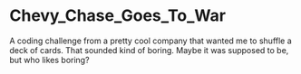 # Chevy_Chase_Goes_To_War
A coding challenge from a pretty cool company that wanted me to shuffle a deck of cards. That sounded kind of boring. Maybe it was supposed to be, but who likes boring?
